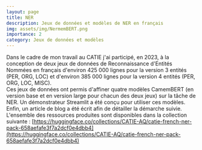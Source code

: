 ```yaml
---
layout: page
title: NER
description: Jeux de données et modèles de NER en français
img: assets/img/NermemBERT.png
importance: 2
category: Jeux de données et modèles
---
```


Dans le cadre de mon travail au CATIE j'ai participé, en 2023, à la conception de deux jeux de données de Reconnaissance d'Entités Nommées en français d'environ 425 000 lignes pour la version 3 entités (PER, ORG, LOC) et d'environ 385 000 lignes pour la version 4 entités (PER, ORG, LOC, MISC).  
Ces jeux de données ont permis d'affiner quatre modèles CamemBERT (en version base et en version large pour chacun des deux jeux) sur la tâche de NER. Un démonstrateur Streamlit a été conçu pour utiliser ces modèles.  
Enfin, un article de blog a été écrit afin de détailler la démarche suivie.  
L'ensemble des ressources produites sont disponibles dans la collection suivante : [https://huggingface.co/collections/CATIE-AQ/catie-french-ner-pack-658aefafe3f7a2dcf0e4dbb4](https://huggingface.co/collections/CATIE-AQ/catie-french-ner-pack-658aefafe3f7a2dcf0e4dbb4)
